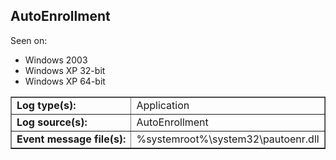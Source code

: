 ## AutoEnrollment

Seen on:
* Windows 2003
* Windows XP 32-bit
* Windows XP 64-bit

<table border="1" class="docutils">
  <tbody>
    <tr>
      <td><b>Log type(s):</b></td>
      <td>Application</td>
    </tr>
    <tr>
      <td><b>Log source(s):</b></td>
      <td>AutoEnrollment</td>
    </tr>
    <tr>
      <td><b>Event message file(s):</b></td>
      <td>%systemroot%\system32\pautoenr.dll</td>
    </tr>
  </tbody>
</table>

&nbsp;

